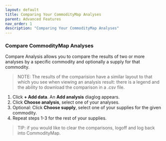 ```yaml
---
layout: default
title: Comparing Your CommodityMap Analyses
parent: Advanced Features
nav_order: 1
description: "Comparing Your CommodityMap Analyses"
---
```




### Compare CommodityMap Analyses
Compare Analysis allows you to compare the results of two or more analyses by a specific commodity and optionally a supply for that commodity. 

>NOTE: The results of the comparision have a similar layout to that which you see when viewing an analysis result: there is a legend and the ability to download the comparison in a .csv file. 

1. Click **+ Add data**. An **Add analysis** diaglog appears. 
2. Click **Choose analysis**,  select one of your analyses.
3. Optional: Click **Choose supply**, select one of your supplies for the given commodity. 
4. Repeat steps 1-3 for the rest of your supplies. 

>TIP: if you would like to clear the comparisons, logoff and log back into CommodityMap. 

